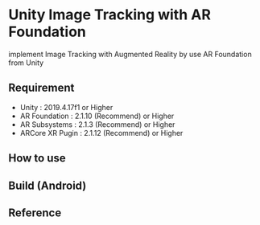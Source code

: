 # Unity Image Tracking with AR Foundation
implement Image Tracking with Augmented Reality by use AR Foundation from Unity

## Requirement
- Unity : 2019.4.17f1 or Higher
- AR Foundation : 2.1.10 (Recommend) or Higher
- AR Subsystems : 2.1.3 (Recommend) or Higher
- ARCore XR Pugin : 2.1.12 (Recommend) or Higher

## How to use

## Build (Android)

## Reference